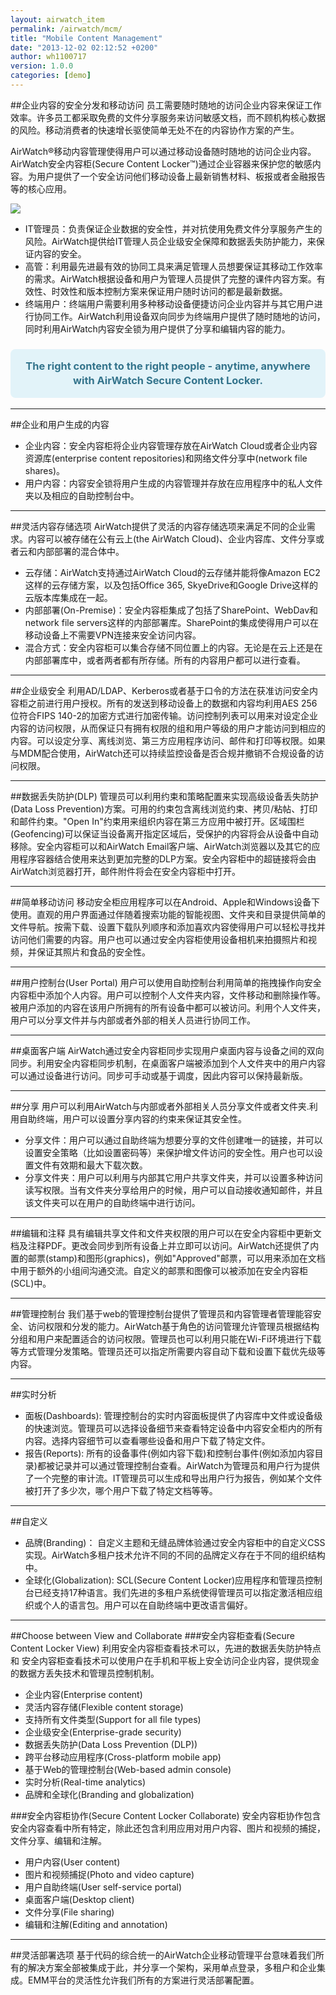```yaml
---
layout: airwatch_item
permalink: /airwatch/mcm/
title: "Mobile Content Management"
date: "2013-12-02 02:12:52 +0200"
author: wh1100717
version: 1.0.0
categories: [demo]
---
```



##企业内容的安全分发和移动访问
员工需要随时随地的访问企业内容来保证工作效率。许多员工都采取免费的文件分享服务来访问敏感文档，而不顾机构核心数据的风险。移动消费者的快速增长驱使简单无处不在的内容协作方案的产生。

AirWatch®移动内容管理使得用户可以通过移动设备随时随地的访问企业内容。AirWatch安全内容柜(Secure Content Locker™)通过企业容器来保护您的敏感内容。为用户提供了一个安全访问他们移动设备上最新销售材料、板报或者金融报告等的核心应用。

![](http://www.air-watch.com/uploads/global-media/content-is-everywhere.jpg)

* IT管理员：负责保证企业数据的安全性，并对抗使用免费文件分享服务产生的风险。AirWatch提供给IT管理人员企业级安全保障和数据丢失防护能力，来保证内容的安全。
* 高管：利用最先进最有效的协同工具来满足管理人员想要保证其移动工作效率的需求。AirWatch根据设备和用户为管理人员提供了完整的课件内容方案。有效性、时效性和版本控制方案来保证用户随时访问的都是最新数据。
* 终端用户：终端用户需要利用多种移动设备便捷访问企业内容并与其它用户进行协同工作。AirWatch利用设备双向同步为终端用户提供了随时随地的访问，同时利用AirWatch内容安全锁为用户提供了分享和编辑内容的能力。

<div class="row-9" style="background: #e2f3f9; padding-bottom:0; border-radius:8px !important; -moz-border-radius:8px !important; webkit-border-radius: 8px !important;">
<center><h3 style="padding:1em; color: #34748c; line-height: 1.4em !important; ">The right content to the right people - anytime, anywhere with AirWatch Secure Content Locker.</h3>
</center></div>

-------------------------------------------
##企业和用户生成的内容
* 企业内容：安全内容柜将企业内容管理存放在AirWatch Cloud或者企业内容资源库(enterprise content repositories)和网络文件分享中(network file shares)。 
* 用户内容：内容安全锁将用户生成的内容管理并存放在应用程序中的私人文件夹以及相应的自助控制台中。

-------------------------------------------
##灵活内容存储选项
AirWatch提供了灵活的内容存储选项来满足不同的企业需求。内容可以被存储在公有云上(the AirWatch Cloud)、企业内容库、文件分享或者云和内部部署的混合体中。

* 云存储：AirWatch支持通过AirWatch Cloud的云存储并能将像Amazon EC2这样的云存储方案，以及包括Office 365, SkyeDrive和Google Drive这样的云版本库集成在一起。
* 内部部署(On-Premise)：安全内容柜集成了包括了SharePoint、WebDav和network file servers这样的内部部署库。SharePoint的集成使得用户可以在移动设备上不需要VPN连接来安全访问内容。
* 混合方式：安全内容柜可以集合存储不同位置上的内容。无论是在云上还是在内部部署库中，或者两者都有所存储。所有的内容用户都可以进行查看。

-------------------------------------------
##企业级安全
利用AD/LDAP、Kerberos或者基于口令的方法在获准访问安全内容柜之前进行用户授权。所有的发送到移动设备上的数据和内容均利用AES 256位符合FIPS 140-2的加密方式进行加密传输。访问控制列表可以用来对设定企业内容的访问权限，从而保证只有拥有权限的组和用户等级的用户才能访问到相应的内容。可以设定分享、离线浏览、第三方应用程序访问、邮件和打印等权限。如果与MDM配合使用，AirWatch还可以持续监控设备是否合规并撤销不合规设备的访问权限。

-------------------------------------------
##数据丢失防护(DLP)
管理员可以利用约束和策略配置来实现高级设备丢失防护(Data Loss Prevention)方案。可用的约束包含离线浏览约束、拷贝/粘帖、打印和邮件约束。"Open In"约束用来组织内容在第三方应用中被打开。区域围栏(Geofencing)可以保证当设备离开指定区域后，受保护的内容将会从设备中自动移除。安全内容柜可以和AirWatch Email客户端、AirWatch浏览器以及其它的应用程序容器结合使用来达到更加完整的DLP方案。安全内容柜中的超链接将会由AirWatch浏览器打开，邮件附件将会在安全内容柜中打开。

-------------------------------------------
##简单移动访问
移动安全柜应用程序可以在Android、Apple和Windows设备下使用。直观的用户界面通过伴随着搜索功能的智能视图、文件夹和目录提供简单的文件导航。按需下载、设置下载队列顺序和添加喜欢内容使得用户可以轻松寻找并访问他们需要的内容。用户也可以通过安全内容柜使用设备相机来拍摄照片和视频，并保证其照片和食品的安全性。

-------------------------------------------
##用户控制台(User Portal)
用户可以使用自助控制台利用简单的拖拽操作向安全内容柜中添加个人内容。用户可以控制个人文件夹内容，文件移动和删除操作等。被用户添加的内容在该用户所拥有的所有设备中都可以被访问。利用个人文件夹，用户可以分享文件并与内部或者外部的相关人员进行协同工作。

-------------------------------------------
##桌面客户端
AirWatch通过安全内容柜同步实现用户桌面内容与设备之间的双向同步。利用安全内容柜同步机制，在桌面客户端被添加到个人文件夹中的用户内容可以通过设备进行访问。同步可手动或基于调度，因此内容可以保持最新版。

-------------------------------------------
##分享
用户可以利用AirWatch与内部或者外部相关人员分享文件或者文件夹.利用自助终端，用户可以设置分享内容的约束来保证其安全性。

* 分享文件：用户可以通过自助终端为想要分享的文件创建唯一的链接，并可以设置安全策略（比如设置密码等）来保护增文件访问的安全性。用户也可以设置文件有效期和最大下载次数。
* 分享文件夹：用户可以利用与内部其它用户共享文件夹，并可以设置多种访问读写权限。当有文件夹分享给用户的时候，用户可以自动接收通知邮件，并且该文件夹可以在用户的自助终端中进行访问。

-------------------------------------------
##编辑和注释
具有编辑共享文件和文件夹权限的用户可以在安全内容柜中更新文档及注释PDF。更改会同步到所有设备上并立即可以访问。AirWatch还提供了内置的邮票(stamp)和图形(graphics)，例如"Approved"邮票，可以用来添加在文档中用于额外的小组间沟通交流。自定义的邮票和图像可以被添加在安全内容柜(SCL)中。

-------------------------------------------
##管理控制台
我们基于web的管理控制台提供了管理员和内容管理者管理能容安全、访问权限和分发的能力。AirWatch基于角色的访问管理允许管理员根据结构分组和用户来配置适合的访问权限。管理员也可以利用只能在Wi-Fi环境进行下载等方式管理分发策略。管理员还可以指定所需要内容自动下载和设置下载优先级等内容。

-------------------------------------------
##实时分析
* 面板(Dashboards): 管理控制台的实时内容面板提供了内容库中文件或设备级的快速浏览。管理员可以选择设备细节来查看特定设备中内容安全柜内的所有内容。选择内容细节可以查看哪些设备和用户下载了特定文件。
* 报告(Reports): 所有的设备事件(例如内容下载)和控制台事件(例如添加内容目录)都被记录并可以通过管理控制台查看。AirWatch为管理员和用户行为提供了一个完整的审计流。IT管理员可以生成和导出用户行为报告，例如某个文件被打开了多少次，哪个用户下载了特定文档等等。

-------------------------------------------
##自定义
* 品牌(Branding)： 自定义主题和无缝品牌体验通过安全内容柜中的自定义CSS实现。AirWatch多租户技术允许不同的不同的品牌定义存在于不同的组织结构中。
* 全球化(Globalization): SCL(Secure Content Locker)应用程序和管理员控制台已经支持17种语言。我们先进的多租户系统使得管理员可以指定激活相应组织或个人的语言包。用户可以在自助终端中更改语言偏好。

-------------------------------------------
##Choose between View and Collaborate
###安全内容柜查看(Secure Content Locker View)
利用安全内容柜查看技术可以，先进的数据丢失防护特点和
安全内容柜查看技术可以使用户在手机和平板上安全访问企业内容，提供现金的数据方丢失技术和管理员控制机制。

* 企业内容(Enterprise content)
* 灵活内容存储(Flexible content storage)
* 支持所有文件类型(Support for all file types)
* 企业级安全(Enterprise-grade security)
* 数据丢失防护(Data Loss Prevention (DLP))
* 跨平台移动应用程序(Cross-platform mobile app)
* 基于Web的管理控制台(Web-based admin console)
* 实时分析(Real-time analytics)
* 品牌和全球化(Branding and globalization)

###安全内容柜协作(Secure Content Locker Collaborate)
安全内容柜协作包含安全内容查看中所有特定，除此还包含利用应用对用户内容、图片和视频的捕捉，文件分享、编辑和注解。

* 用户内容(User content)
* 图片和视频捕捉(Photo and video capture)
* 用户自助终端(User self-service portal)
* 桌面客户端(Desktop client)
* 文件分享(File sharing)
* 编辑和注解(Editing and annotation)

-------------------------------------------
##灵活部署选项
基于代码的综合统一的AirWatch企业移动管理平台意味着我们所有的解决方案全部被集成于此，并分享一个架构，采用单点登录，多租户和企业集成。EMM平台的灵活性允许我们所有的方案进行灵活部署配置。